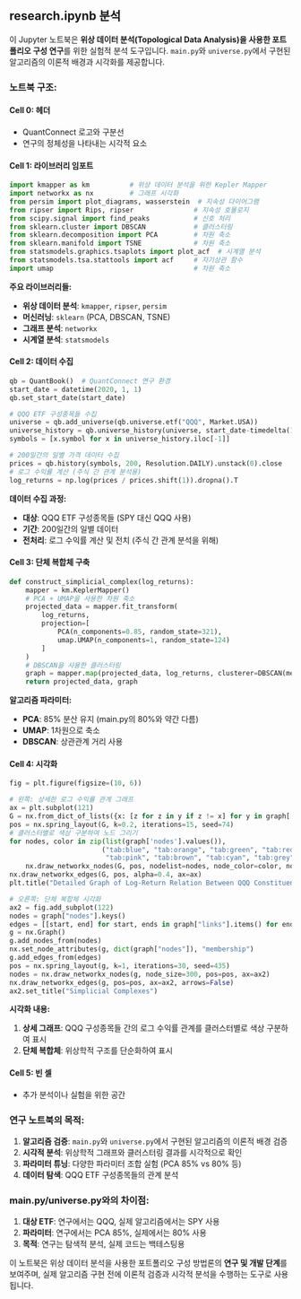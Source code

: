 ## research.ipynb 분석

이 Jupyter 노트북은 **위상 데이터 분석(Topological Data Analysis)을 사용한 포트폴리오 구성 연구**를 위한 실험적 분석 도구입니다. `main.py`와 `universe.py`에서 구현된 알고리즘의 이론적 배경과 시각화를 제공합니다.

### 노트북 구조:

#### **Cell 0: 헤더**
- QuantConnect 로고와 구분선
- 연구의 정체성을 나타내는 시각적 요소

#### **Cell 1: 라이브러리 임포트**
```python
import kmapper as km          # 위상 데이터 분석을 위한 Kepler Mapper
import networkx as nx         # 그래프 시각화
from persim import plot_diagrams, wasserstein  # 지속성 다이어그램
from ripser import Rips, ripser               # 지속성 호몰로지
from scipy.signal import find_peaks           # 신호 처리
from sklearn.cluster import DBSCAN            # 클러스터링
from sklearn.decomposition import PCA         # 차원 축소
from sklearn.manifold import TSNE             # 차원 축소
from statsmodels.graphics.tsaplots import plot_acf  # 시계열 분석
from statsmodels.tsa.stattools import acf     # 자기상관 함수
import umap                                   # 차원 축소
```

**주요 라이브러리들:**
- **위상 데이터 분석**: `kmapper`, `ripser`, `persim`
- **머신러닝**: `sklearn` (PCA, DBSCAN, TSNE)
- **그래프 분석**: `networkx`
- **시계열 분석**: `statsmodels`

#### **Cell 2: 데이터 수집**
```python
qb = QuantBook()  # QuantConnect 연구 환경
start_date = datetime(2020, 1, 1)
qb.set_start_date(start_date)

# QQQ ETF 구성종목들 수집
universe = qb.add_universe(qb.universe.etf("QQQ", Market.USA))
universe_history = qb.universe_history(universe, start_date-timedelta(1), start_date)
symbols = [x.symbol for x in universe_history.iloc[-1]]

# 200일간의 일별 가격 데이터 수집
prices = qb.history(symbols, 200, Resolution.DAILY).unstack(0).close
# 로그 수익률 계산 (주식 간 관계 분석용)
log_returns = np.log(prices / prices.shift(1)).dropna().T
```

**데이터 수집 과정:**
- **대상**: QQQ ETF 구성종목들 (SPY 대신 QQQ 사용)
- **기간**: 200일간의 일별 데이터
- **전처리**: 로그 수익률 계산 및 전치 (주식 간 관계 분석을 위해)

#### **Cell 3: 단체 복합체 구축**
```python
def construct_simplicial_complex(log_returns):
    mapper = km.KeplerMapper()
    # PCA + UMAP을 사용한 차원 축소
    projected_data = mapper.fit_transform(
        log_returns, 
        projection=[
            PCA(n_components=0.85, random_state=321), 
            umap.UMAP(n_components=1, random_state=124)
        ]
    )
    # DBSCAN을 사용한 클러스터링
    graph = mapper.map(projected_data, log_returns, clusterer=DBSCAN(metric='correlation', n_jobs=-1))
    return projected_data, graph
```

**알고리즘 파라미터:**
- **PCA**: 85% 분산 유지 (main.py의 80%와 약간 다름)
- **UMAP**: 1차원으로 축소
- **DBSCAN**: 상관관계 거리 사용

#### **Cell 4: 시각화**
```python
fig = plt.figure(figsize=(10, 6))

# 왼쪽: 상세한 로그 수익률 관계 그래프
ax = plt.subplot(121)
G = nx.from_dict_of_lists({x: [z for z in y if z != x] for y in graph['nodes'].values() for x in y})
pos = nx.spring_layout(G, k=0.2, iterations=15, seed=74)
# 클러스터별로 색상 구분하여 노드 그리기
for nodes, color in zip(list(graph['nodes'].values()), 
                       ("tab:blue", "tab:orange", "tab:green", "tab:red", "tab:purple", 
                        "tab:pink", "tab:brown", "tab:cyan", "tab:grey", "yellow")):
    nx.draw_networkx_nodes(G, pos, nodelist=nodes, node_color=color, node_size=25, ax=ax)
nx.draw_networkx_edges(G, pos, alpha=0.4, ax=ax)
plt.title("Detailed Graph of Log-Return Relation Between QQQ Constituents")

# 오른쪽: 단체 복합체 시각화
ax2 = fig.add_subplot(122)
nodes = graph["nodes"].keys()
edges = [[start, end] for start, ends in graph["links"].items() for end in ends]
g = nx.Graph()
g.add_nodes_from(nodes)
nx.set_node_attributes(g, dict(graph["nodes"]), "membership")
g.add_edges_from(edges)
pos = nx.spring_layout(g, k=1, iterations=30, seed=435)
nodes = nx.draw_networkx_nodes(g, node_size=300, pos=pos, ax=ax2)
nx.draw_networkx_edges(g, pos=pos, ax=ax2, arrows=False)
ax2.set_title("Simplicial Complexes")
```

**시각화 내용:**
1. **상세 그래프**: QQQ 구성종목들 간의 로그 수익률 관계를 클러스터별로 색상 구분하여 표시
2. **단체 복합체**: 위상학적 구조를 단순화하여 표시

#### **Cell 5: 빈 셀**
- 추가 분석이나 실험을 위한 공간

### 연구 노트북의 목적:

1. **알고리즘 검증**: `main.py`와 `universe.py`에서 구현된 알고리즘의 이론적 배경 검증
2. **시각적 분석**: 위상학적 그래프와 클러스터링 결과를 시각적으로 확인
3. **파라미터 튜닝**: 다양한 파라미터 조합 실험 (PCA 85% vs 80% 등)
4. **데이터 탐색**: QQQ ETF 구성종목들의 관계 분석

### main.py/universe.py와의 차이점:

1. **대상 ETF**: 연구에서는 QQQ, 실제 알고리즘에서는 SPY 사용
2. **파라미터**: 연구에서는 PCA 85%, 실제에서는 80% 사용
3. **목적**: 연구는 탐색적 분석, 실제 코드는 백테스팅용

이 노트북은 위상 데이터 분석을 사용한 포트폴리오 구성 방법론의 **연구 및 개발 단계**를 보여주며, 실제 알고리즘 구현 전에 이론적 검증과 시각적 분석을 수행하는 도구로 사용됩니다.